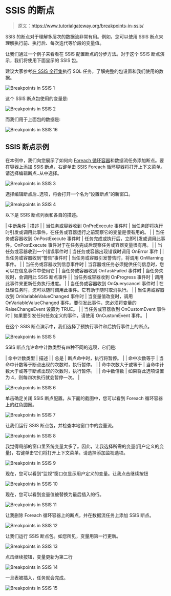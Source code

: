 # SSIS 的断点

> 原文：<https://www.tutorialgateway.org/breakpoints-in-ssis/>

SSIS 的断点对于理解多层次的数据流非常有用。例如，您可以使用 SSIS 断点来理解执行前、执行后、每次迭代等阶段的变量值。

让我们通过一个例子来看看在 SSIS 配置断点的分步方法。对于这个 SSIS 断点演示，我们将使用下面显示的 SSIS 包。

建议大家参考[在 SSIS 全行集](https://www.tutorialgateway.org/execute-sql-task-in-ssis-full-row-set/)执行 SQL 任务，了解完整的包设置和我们使用的数据。

![Breakpoints in SSIS 1](img/183cf44d4e474a04b0ffef36a8aef5f4.png)

这个 SSIS 断点包使用的变量是:

![Breakpoints in SSIS 2](img/25cfd2ddc89269d8d0679b3738b64944.png)

而我们用于上面包的数据是:

![Breakpoints in SSIS 16](img/6b1a2736c9f8739eee5099cf52609db4.png)

## SSIS 断点示例

在本例中，我们向您展示了如何向 [Foreach 循环容器](https://www.tutorialgateway.org/ssis-foreach-loop-file-enumerator/)和数据流任务添加断点。要在容器上添加 SSIS 断点，右键单击 [SSIS](https://www.tutorialgateway.org/ssis/) Foreach 循环容器将打开上下文菜单。请选择编辑断点..从中选择。

![Breakpoints in SSIS 3](img/c6063b22b0f0ff4bb8343fc8351b08b3.png)

选择编辑断点后..选项，将会打开一个名为“设置断点”的新窗口。

![Breakpoints in SSIS 4](img/196e5a7440eeeccd726720c875b3d3f5.png)

以下是 SSIS 断点列表和各自的描述。

| 中断条件 | 描述 |
| 当任务或容器收到 OnPreExecute 事件时 | 当任务即将执行时引发或调用此事件。在任务或容器运行之前观察它的变量是很有用的。 |
| 当任务或容器收到 OnPostExecute 事件时 | 任务完成或执行后，立即引发或调用此事件。OnPostExecute 事件对于在任务完成后观察任务或容器变量很有用。 |
| 当任务或容器收到一个错误事件时 | 当任务或容器出现错误时调用 OnError 事件 |
| 当任务或容器收到“警告”事件时 | 当任务或容器引发警告时，将调用 OnWarning 事件。 |
| 当任务或容器收到信息事件时 | 当容器或任务必须提供任何信息时，您可以在信息事件中使用它 |
| 当任务或容器收到 OnTaskFailed 事件时 | 当任务失败时，会调用此 SSIS 断点事件 |
| 当任务或容器收到 OnProgress 事件时 | 调用此事件来更新任务执行进度。 |
| 当任务或容器收到 OnQuerycancel 事件时 | 在处理任务时，您可以随时调用此事件。它有助于随时取消执行。 |
| 当任务或容器收到 OnVariableValueChanged 事件时 | 当变量值改变时，调用 OnVariableValueChanged 事件。要引发此事件，您必须将变量的 RaiseChangeEvent 设置为 TRUE。 |
| 当任务或容器收到 OnCustomEvent 事件时 | 如果要引发任何任务定义的事件，请使用 OnCustomEvent 事件。 |

在这个 SSIS 断点演示中，我们选择了预执行事件和后执行事件上的断点。

![Breakpoints in SSIS 5](img/f8814b9bb3cfc0c233c42f27931a6066.png)

SSIS 断点允许命中计数类型有四种不同的选项，它们是:

| 命中计数类型 | 描述 |
| 总是 | 断点命中时，执行将暂停。 |
| 命中次数等于 | 当命中计数等于断点出现的次数时，执行暂停。 |
| 命中次数大于或等于 | 当命中计数大于或等于断点出现的次数时，执行暂停。 |
| 命中数倍数 | 如果将此选项设置为 4，则每四次执行就会暂停一次。 |

![Breakpoints in SSIS 6](img/9fabb08bdd07b01aaadcda20e59338cc.png)

单击确定关闭 SSIS 断点配置。从下面的截图中，您可以看到 Foreach 循环容器上的红色圆圈。

![Breakpoints in SSIS 7](img/0558f07b5b04b4ea758237867b0f2b48.png)

让我们运行 SSIS 断点包，并检查本地窗口中的变量流。

![Breakpoints in SSIS 8](img/2bef3d77fc5901a81a3b16da8eabc3f2.png)

我觉得局部的窗口里系统变量太多了。因此，让我选择所需的变量(用户定义的变量)，右键单击它们将打开上下文菜单。请选择添加监视选项。

![Breakpoints in SSIS 9](img/3da9fb9a1d85f776e215747e7f50afe5.png)

现在，您可以看到“监视”窗口仅显示用户定义的变量。让我点击继续按钮

![Breakpoints in SSIS 10](img/836c93ffdd1a58bc4542482d3bbdd689.png)

现在，您可以看到变量值被替换为最后插入的行。

![Breakpoints in SSIS 11](img/dfadedc20d5a53cd3fc305ce4ec936ef.png)

让我删除 Foreach 循环容器上的断点，并在数据流任务上添加 SSIS 断点。

![Breakpoints in SSIS 12](img/4cc9b4c2cb99fe4ae79baef30055bba5.png)

让我们运行 SSIS 断点包。如您所见，变量用第一行更新。

![Breakpoints in SSIS 13](img/ffd926cbff017ec1bdfbe9e87adc81c2.png)

点击继续按钮，变量更新为第二行

![Breakpoints in SSIS 14](img/04ecf0c832d05c534ab7f28a90686871.png)

一旦表被插入，任务就会完成。

![Breakpoints in SSIS 15](img/39d08b200e35d6f566ae738d300be881.png)